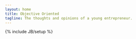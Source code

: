 ```yaml
---
layout: home
title: Objective Oriented
tagline: The thoughts and opinions of a young entrepreneur.
---
```

{% include JB/setup %}
